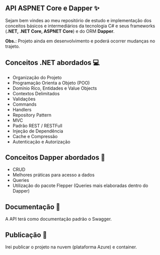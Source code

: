 ## API ASPNET Core e Dapper ✨

Sejam bem vindes ao meu repositório de estudo e implementação dos conceitos básicos e intermediários da tecnologia C# e seus frameworks (**.NET, .NET Core, ASPNET Core**) e do ORM **Dapper**.

**Obs.**: Projeto ainda em desenvolvimento e poderá ocorrer mudanças no trajeto.


## Conceitos .NET abordados 💻

 - Organização do Projeto
 - Programação Orienta a Objeto (POO)
 - Domínio Rico, Entidades e Value Objects
 - Contextos Delimitados
 - Validações
 - Commands
 - Handlers
 - Repository Pattern
 - MVC
 - Padrão REST / RESTFull
 - Injeção de Dependência
 - Cache e Compressão
 - Autenticação e Autorização

## Conceitos Dapper abordados 📀

 - CRUD
 - Melhores práticas para acesso a dados
 - Queries
 - Utilização do pacote Flepper (Queries mais elaboradas dentro do Dapper)

## Documentação 📝

A API terá como documentação padrão o Swagger.

## Publicação 🎯

 Irei publicar o projeto na nuvem (plataforma Azure) e container.

